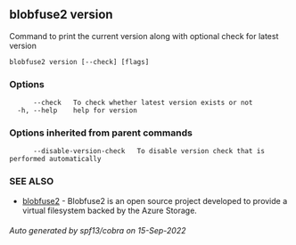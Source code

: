 ## blobfuse2 version

Command to print the current version along with optional check for latest version

```
blobfuse2 version [--check] [flags]
```

### Options

```
      --check   To check whether latest version exists or not
  -h, --help    help for version
```

### Options inherited from parent commands

```
      --disable-version-check   To disable version check that is performed automatically
```

### SEE ALSO

* [blobfuse2](blobfuse2.md)	 - Blobfuse2 is an open source project developed to provide a virtual filesystem backed by the Azure Storage.

###### Auto generated by spf13/cobra on 15-Sep-2022

